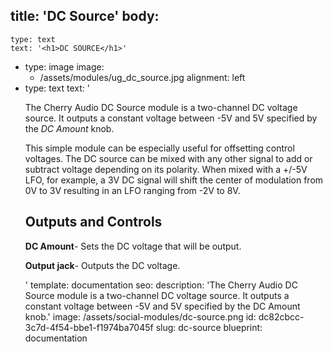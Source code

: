 title: 'DC Source'
body:
  -
    type: text
    text: '<h1>DC SOURCE</h1>'
  -
    type: image
    image:
      - /assets/modules/ug_dc_source.jpg
    alignment: left
  -
    type: text
    text: '<p>The Cherry Audio DC Source module is a two-channel DC voltage source. It outputs a constant voltage between -5V and 5V specified by the <em>DC Amount</em>&nbsp;knob.</p><p>This simple module can be especially useful for offsetting control voltages. The DC source can be mixed with any other signal to add or subtract voltage depending on its polarity. When mixed with a +/-5V LFO, for example, a 3V DC signal will shift the center of modulation from 0V to 3V resulting in an LFO ranging from -2V to 8V.</p><h2>Outputs and Controls</h2><p><strong>DC Amount</strong>- Sets the DC voltage that will be output.</p><p><strong>Output jack</strong>- Outputs the DC voltage.</p>'
template: documentation
seo:
  description: 'The Cherry Audio DC Source module is a two-channel DC voltage source. It outputs a constant voltage between -5V and 5V specified by the DC Amount knob.'
  image: /assets/social-modules/dc-source.png
id: dc82cbcc-3c7d-4f54-bbe1-f1974ba7045f
slug: dc-source
blueprint: documentation
